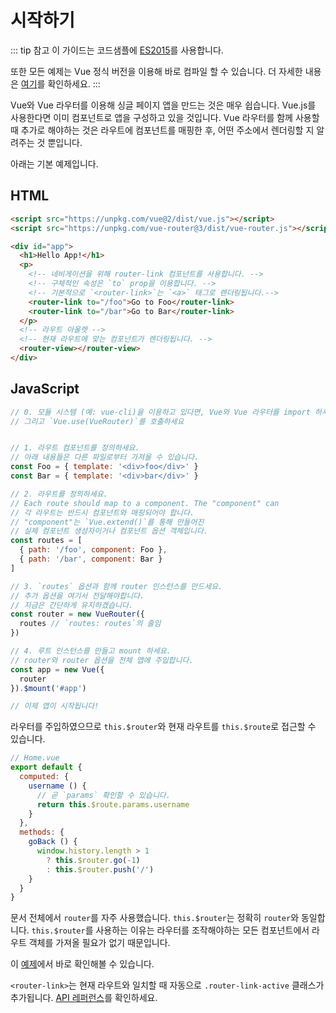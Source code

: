 # 시작하기

::: tip 참고
이 가이드는 코드샘플에 [ES2015](https://github.com/lukehoban/es6features)를 사용합니다.

또한 모든 예제는 Vue 정식 버전을 이용해 바로 컴파일 할 수 있습니다. 더 자세한 내용은 [여기](https://vuejs.org/v2/guide/installation.html#Runtime-Compiler-vs-Runtime-only)를 확인하세요.
:::

Vue와 Vue 라우터를 이용해 싱글 페이지 앱을 만드는 것은 매우 쉽습니다. Vue.js를 사용한다면 이미 컴포넌트로 앱을 구성하고 있을 것입니다. Vue 라우터를 함께 사용할 때 추가로 해야하는 것은 라우트에 컴포넌트를 매핑한 후, 어떤 주소에서 렌더링할 지 알려주는 것 뿐입니다.

아래는 기본 예제입니다.

## HTML

``` html
<script src="https://unpkg.com/vue@2/dist/vue.js"></script>
<script src="https://unpkg.com/vue-router@3/dist/vue-router.js"></script>

<div id="app">
  <h1>Hello App!</h1>
  <p>
    <!-- 네비게이션을 위해 router-link 컴포넌트를 사용합니다. -->
    <!-- 구체적인 속성은 `to` prop을 이용합니다. -->
    <!-- 기본적으로 `<router-link>`는 `<a>` 태그로 렌더링됩니다.-->
    <router-link to="/foo">Go to Foo</router-link>
    <router-link to="/bar">Go to Bar</router-link>
  </p>
  <!-- 라우트 아울렛 -->
  <!-- 현재 라우트에 맞는 컴포넌트가 렌더링됩니다. -->
  <router-view></router-view>
</div>
```

## JavaScript

``` js
// 0. 모듈 시스템 (예: vue-cli)을 이용하고 있다면, Vue와 Vue 라우터를 import 하세요
// 그리고 `Vue.use(VueRouter)`를 호출하세요


// 1. 라우트 컴포넌트를 정의하세요.
// 아래 내용들은 다른 파일로부터 가져올 수 있습니다.
const Foo = { template: '<div>foo</div>' }
const Bar = { template: '<div>bar</div>' }

// 2. 라우트를 정의하세요.
// Each route should map to a component. The "component" can
// 각 라우트는 반드시 컴포넌트와 매핑되어야 합니다.
// "component"는 `Vue.extend()`를 통해 만들어진
// 실제 컴포넌트 생성자이거나 컴포넌트 옵션 객체입니다.
const routes = [
  { path: '/foo', component: Foo },
  { path: '/bar', component: Bar }
]

// 3. `routes` 옵션과 함께 router 인스턴스를 만드세요.
// 추가 옵션을 여기서 전달해야합니다.
// 지금은 간단하게 유지하겠습니다.
const router = new VueRouter({
  routes // `routes: routes`의 줄임
})

// 4. 루트 인스턴스를 만들고 mount 하세요.
// router와 router 옵션을 전체 앱에 주입합니다.
const app = new Vue({
  router
}).$mount('#app')

// 이제 앱이 시작됩니다!
```

라우터를 주입하였으므로 `this.$router`와 현재 라우트를 `this.$route`로 접근할 수 있습니다.

```js
// Home.vue
export default {
  computed: {
    username () {
      // 곧 `params` 확인할 수 있습니다.
      return this.$route.params.username
    }
  },
  methods: {
    goBack () {
      window.history.length > 1
        ? this.$router.go(-1)
        : this.$router.push('/')
    }
  }
}
```

문서 전체에서 `router`를 자주 사용했습니다. `this.$router`는 정확히 `router`와 동일합니다. `this.$router`를 사용하는 이유는 라우터를 조작해야하는 모든 컴포넌트에서 라우트 객체를 가져올 필요가 없기 때문입니다.


이 [예제](https://jsfiddle.net/yyx990803/xgrjzsup/)에서 바로 확인해볼 수 있습니다.

`<router-link>`는 현재 라우트와 일치할 때 자동으로 `.router-link-active` 클래스가 추가됩니다. [API 레퍼런스](../api/#router-link)를 확인하세요.
